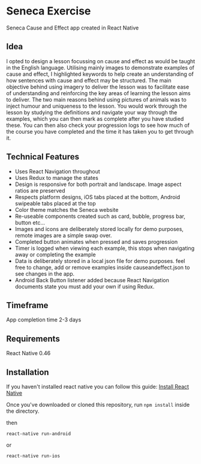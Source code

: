 # Seneca Exercise

Seneca Cause and Effect app created in React Native

## Idea
I opted to design a lesson focussing on cause and effect as would be taught in the English language. Utilising mainly images to demonstrate examples of cause and effect, I highlighted keywords to help create an understanding of how sentences with cause and effect may be structured. The main objective behind using imagery to deliver the lesson was to facilitate ease of understanding and reinforcing the key areas of learning the lesson aims to deliver. The two main reasons behind using pictures of animals was to inject humour and uniqueness to the lesson. You would work through the lesson by studying the definitions and navigate your way through the examples, which you can then mark as complete after you have studied these. You can then also check your progression logs to see how much of the course you have completed and the time it has taken you to get through it.

## Technical Features
 - Uses React Navigation throughout
 - Uses Redux to manage the states
 - Design is responsive for both portrait and landscape. Image aspect ratios are preserved
 - Respects platform designs, iOS tabs placed at the bottom, Android swipeable tabs placed at the top
 - Color theme matches the Seneca website
 - Re-useable components created such as card, bubble, progress bar, button etc...
 - Images and icons are deliberately stored locally for demo purposes, remote images are a simple swap over.
 - Completed button animates when pressed and saves progression
 - Timer is logged when viewing each example, this stops when navigating away or completing the example
 - Data is deliberately stored in a local json file for demo purposes. feel free to change, add or remove examples inside causeandeffect.json to see changes in the app.
 - Android Back Button listener added because React Navigation documents state you must add your own if using Redux.

## Timeframe
App completion time 2-3 days

## Requirements
React Native 0.46

## Installation

If you haven't installed react native you can follow this guide:
[Install React Native](https://facebook.github.io/react-native/docs/getting-started.html)

Once you've downloaded or cloned this repository, run `npm install` inside the directory.

then

`react-native run-android`

or

`react-native run-ios`
